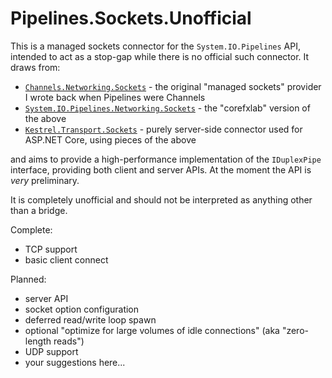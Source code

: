 # Pipelines.Sockets.Unofficial

This is a managed sockets connector for the `System.IO.Pipelines` API, intended to act as a stop-gap while there is
no official such connector. It draws from:

- [`Channels.Networking.Sockets`](https://github.com/davidfowl/Channels/tree/master/src/Channels.Networking.Sockets) - the original "managed sockets" provider I wrote back when Pipelines were Channels
- [`System.IO.Pipelines.Networking.Sockets`](https://github.com/dotnet/corefxlab/tree/master/src/System.IO.Pipelines.Networking.Sockets) - the "corefxlab" version of the above
- [`Kestrel.Transport.Sockets`](https://github.com/aspnet/KestrelHttpServer/tree/dev/src/Kestrel.Transport.Sockets) - purely server-side connector used for ASP.NET Core, using pieces of the above

and aims to provide a high-performance implementation of the `IDuplexPipe` interface, providing both client and server APIs. At the moment the API is *very* preliminary.

It is completely unofficial and should not be interpreted as anything other than a bridge.


Complete:

- TCP support
- basic client connect

Planned:

- server API
- socket option configuration
- deferred read/write loop spawn
- optional "optimize for large volumes of idle connections" (aka "zero-length reads")
- UDP support
- your suggestions here...

